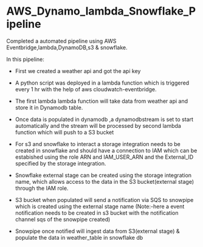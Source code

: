 # AWS_Dynamo_lambda_Snowflake_Pipeline

Completed a automated pipeline using AWS Eventbridge,lambda,DynamoDB,s3 & snowflake.

In this pipeline:

* First we created a weather api and got the api key

* A python script was deployed in a lambda function which is triggered every 1 hr
  with the help of aws cloudwatch-eventbridge.

* The first lambda lambda function will take data from weather api and store it in Dynamodb table.

* Once data is populated in dynamodb ,a dynamodbstream is set to start automatically and 
  the stream will be processed by second lambda function which will push to a S3 bucket

* For s3 and snowflake to interact a storage integration needs to be created in snowflake
  and should have a connection to IAM which can be estabished using the role ARN and 
  IAM_USER_ARN and the External_ID specified by the storage integration.

* Snowflake external stage can be created using the storage integration name, 
  which allows access to the data in the S3 bucket(external stage) through the IAM role.

* S3 bucket when populated will send a notification via SQS to snowpipe 
  which is created using the external stage name
  (Note:-here a event notification needs to be created in s3 bucket with the notification
  channel sqs of the snowpipe created)

* Snowpipe once notified will ingest data from S3(external stage) & populate the data
  in weather_table in snowflake db
